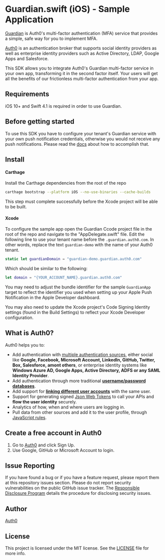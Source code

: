 # Guardian.swift (iOS) - Sample Application


[Guardian](https://auth0.com/docs/multifactor-authentication/guardian) is Auth0's multi-factor
authentication (MFA) service that provides a simple, safe way for you to implement MFA.

[Auth0](https://auth0.com) is an authentication broker that supports social identity providers as
well as enterprise identity providers such as Active Directory, LDAP, Google Apps and Salesforce.

This SDK allows you to integrate Auth0's Guardian multi-factor service in your own app, transforming
it in the second factor itself. Your users will get all the benefits of our frictionless
multi-factor authentication from your app.

## Requirements

iOS 10+ and Swift 4.1 is required in order to use Guardian.

## Before getting started

To use this SDK you have to configure your tenant's Guardian service with your own push notification
credentials, otherwise you would not receive any push notifications. Please read the
[docs](https://auth0.com/docs/multifactor-authentication/guardian) about how to accomplish that.

## Install

#### Carthage

Install the Carthage dependencies from the root of the repo

```bash
carthage bootstrap --platform iOS --no-use-binaries --cache-builds
```
This step must complete successfully before the Xcode project will be able to be built.

#### Xcode

To configure the sample app open the Guardian Ccode project file in the root of the repo and navigate to the "AppDelegate.swift" file.  Edit the following line to use your tenant name before the `.guardian.auth0.com`.  In other words, replace the text `guardian-demo` with the name of your Auth0 tenant.

```swift
static let guardianDomain = "guardian-demo.guardian.auth0.com"
```
Which should be similar to the following:

```swift
let domain = "{YOUR_ACCOUNT_NAME}.guardian.auth0.com"
```

You may need to adjust the bundle identifier for the sample `GuardianApp` target to reflect the identifier you used when setting up your Apple Push Notification in the Apple Developer dashboard.

You may also need to update the Xcode project's Code Signing Identity settings (found in the Build Settings) to reflect your Xcode Developer configuration.

## What is Auth0?

Auth0 helps you to:

* Add authentication with [multiple authentication sources](https://docs.auth0.com/identityproviders),
either social like **Google, Facebook, Microsoft Account, LinkedIn, GitHub, Twitter, Box, Salesforce,
amont others**, or enterprise identity systems like **Windows Azure AD, Google Apps, Active Directory,
ADFS or any SAML Identity Provider**.
* Add authentication through more traditional
**[username/password databases](https://docs.auth0.com/mysql-connection-tutorial)**.
* Add support for **[linking different user accounts](https://docs.auth0.com/link-accounts)** with
the same user.
* Support for generating signed [Json Web Tokens](https://docs.auth0.com/jwt) to call your APIs and
**flow the user identity** securely.
* Analytics of how, when and where users are logging in.
* Pull data from other sources and add it to the user profile, through
[JavaScript rules](https://docs.auth0.com/rules).

## Create a free account in Auth0

1. Go to [Auth0](https://auth0.com) and click Sign Up.
2. Use Google, GitHub or Microsoft Account to login.

## Issue Reporting

If you have found a bug or if you have a feature request, please report them at this repository
issues section. Please do not report security vulnerabilities on the public GitHub issue tracker.
The [Responsible Disclosure Program](https://auth0.com/whitehat) details the procedure for
disclosing security issues.

## Author

[Auth0](https://auth0.com)

## License

This project is licensed under the MIT license. See the [LICENSE](LICENSE) file for more info.
